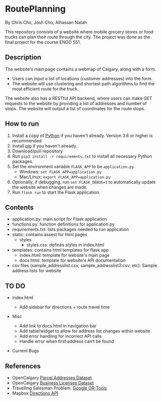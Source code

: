 # RoutePlanning
By Chris Cho, Josh Cho, Alhassan Natah

This repository consists of a website where mobile grocery stores or food trucks can plan their route through the city. The project was done as the final project for the course ENGO 551.

<Insert website link>

## Description
The website's main page contains a webmap of Calgary, along with a form.
- Users can input a list of locations (customer addresses) into the form.
- The website will use clustering and shortest path algorithms to find the most efficient route for the truck.

The website also has a RESTful API backend, where users can make GET requests to the website by providing a list of addresses and number of stops. The website will output a list of coordinates for the route stops.

## How to run
1. Install a copy of [Python](https://www.python.org/downloads/) if you haven't already. Version 3.6 or higher is recommended
2. Install [pip](https://pip.pypa.io/en/stable/installing/) if you haven't already.
3. Download/pull repository
4. Run ```pip3 install -r requirements.txt``` to install all necessary Python packages.
5. Set the environment variable ```FLASK_APP``` to be ```application.py```.
    - Windows: ```set FLASK_APP=application.py```
    - Mac/Linux: ```export FLASK_APP=application.py```  
6. Optionally, if debugging, run ```set FLASK_DEBUG=1``` to automatically update the website when changes are made.
7. Run ```flask run``` to start the Flask application.

## Contents
- application.py: main script for Flask application
- functions.py: function definitions for application.py
- requirements.txt: lists packages needed to run application
- static: contains assest for html pages
  - styles
    - styles.css: defines styles in index.html
- templates: contains html templates for flask app
  - index.html: template for website's main page
  - docs.html: template for website's API documentation
- csv files (sample_addresslist.csv, sample_addresslist2.csv, etc): Sample address lists for website

## TO DO
- index.html
  - Add sidebar for directions + route travel time

- Misc
  - Add link to docs.html in navigation bar
  - Add table/widget to allow for address list changes within website
  - Add error handling for incorrect API calls
  - Handle error when first address can't be found

- Current Bugs

## References
- OpenCalgary [Parcel Addresses Dataset](https://data.calgary.ca/Base-Maps/Parcel-Address/9zvu-p8uz)
- OpenCalgary [Business Licenses Dataset](https://dev.socrata.com/foundry/data.calgary.ca/vdjc-pybd)
- Travelling Salesman Problem: [Google OR-Tools](https://developers.google.com/optimization/routing/tsp)
- Mapbox [Directions API](https://docs.mapbox.com/api/navigation/directions/)
